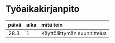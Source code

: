 # Työaikakirjanpito

| päivä | aika | mitä tein  |
| :----:|:-----| :-----|
| 28.3. | 1    | Käyttöliittymän suunnittelua |

